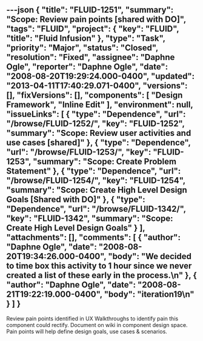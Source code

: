---json
{
  "title": "FLUID-1251",
  "summary": "Scope:  Review pain points [shared with DO]",
  "tags": "FLUID",
  "project": {
    "key": "FLUID",
    "title": "Fluid Infusion"
  },
  "type": "Task",
  "priority": "Major",
  "status": "Closed",
  "resolution": "Fixed",
  "assignee": "Daphne Ogle",
  "reporter": "Daphne Ogle",
  "date": "2008-08-20T19:29:24.000-0400",
  "updated": "2013-04-11T17:40:29.071-0400",
  "versions": [],
  "fixVersions": [],
  "components": [
    "Design Framework",
    "Inline Edit"
  ],
  "environment": null,
  "issueLinks": [
    {
      "type": "Dependence",
      "url": "/browse/FLUID-1252/",
      "key": "FLUID-1252",
      "summary": "Scope:  Review user activities and use cases [shared]"
    },
    {
      "type": "Dependence",
      "url": "/browse/FLUID-1253/",
      "key": "FLUID-1253",
      "summary": "Scope:  Create Problem Statement"
    },
    {
      "type": "Dependence",
      "url": "/browse/FLUID-1254/",
      "key": "FLUID-1254",
      "summary": "Scope: Create High Level Design Goals [Shared with DO]"
    },
    {
      "type": "Dependence",
      "url": "/browse/FLUID-1342/",
      "key": "FLUID-1342",
      "summary": "Scope:  Create High Level Design Goals"
    }
  ],
  "attachments": [],
  "comments": [
    {
      "author": "Daphne Ogle",
      "date": "2008-08-20T19:34:26.000-0400",
      "body": "We decided to time box this activity to 1 hour since we never created a list of these early in the process.\n"
    },
    {
      "author": "Daphne Ogle",
      "date": "2008-08-21T19:22:19.000-0400",
      "body": "iteration19\n"
    }
  ]
}
---
Review pain points identified in UX Walkthroughs to identify pain this component could rectify.  Document on wiki in component design space.  Pain points will help define design goals, use cases & scenarios.

        